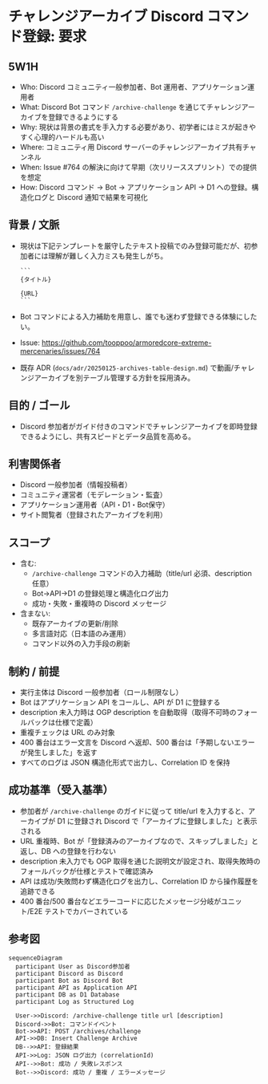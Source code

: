 # チャレンジアーカイブ Discord コマンド登録: 要求

## 5W1H

- Who: Discord コミュニティ一般参加者、Bot 運用者、アプリケーション運用者
- What: Discord Bot コマンド `/archive-challenge` を通じてチャレンジアーカイブを登録できるようにする
- Why: 現状は背景の書式を手入力する必要があり、初学者にはミスが起きやすく心理的ハードルも高い
- Where: コミュニティ用 Discord サーバーのチャレンジアーカイブ共有チャンネル
- When: Issue #764 の解決に向けて早期（次リリーススプリント）での提供を想定
- How: Discord コマンド → Bot → アプリケーション API → D1 への登録。構造化ログと Discord 通知で結果を可視化

## 背景 / 文脈

- 現状は下記テンプレートを厳守したテキスト投稿でのみ登録可能だが、初参加者には理解が難しく入力ミスも発生しがち。

  ````text
  ```
  {タイトル}

  {URL}
  ```
  ````

- Bot コマンドによる入力補助を用意し、誰でも迷わず登録できる体験にしたい。
- Issue: <https://github.com/tooppoo/armoredcore-extreme-mercenaries/issues/764>
- 既存 ADR (`docs/adr/20250125-archives-table-design.md`) で動画/チャレンジアーカイブを別テーブル管理する方針を採用済み。

## 目的 / ゴール

- Discord 参加者がガイド付きのコマンドでチャレンジアーカイブを即時登録できるようにし、共有スピードとデータ品質を高める。

## 利害関係者

- Discord 一般参加者（情報投稿者）
- コミュニティ運営者（モデレーション・監査）
- アプリケーション運用者（API・D1・Bot保守）
- サイト閲覧者（登録されたアーカイブを利用）

## スコープ

- 含む:
  - `/archive-challenge` コマンドの入力補助（title/url 必須、description 任意）
  - Bot→API→D1 の登録処理と構造化ログ出力
  - 成功・失敗・重複時の Discord メッセージ
- 含まない:
  - 既存アーカイブの更新/削除
  - 多言語対応（日本語のみ運用）
  - コマンド以外の入力手段の刷新

## 制約 / 前提

- 実行主体は Discord 一般参加者（ロール制限なし）
- Bot はアプリケーション API をコールし、API が D1 に登録する
- description 未入力時は OGP description を自動取得（取得不可時のフォールバックは仕様で定義）
- 重複チェックは URL のみ対象
- 400 番台はエラー文言を Discord へ返却、500 番台は「予期しないエラーが発生しました」を返す
- すべてのログは JSON 構造化形式で出力し、Correlation ID を保持

## 成功基準（受入基準）

- 参加者が `/archive-challenge` のガイドに従って title/url を入力すると、アーカイブが D1 に登録され Discord で「アーカイブに登録しました」と表示される
- URL 重複時、Bot が「登録済みのアーカイブなので、スキップしました」と返し、DB への登録を行わない
- description 未入力でも OGP 取得を通じた説明文が設定され、取得失敗時のフォールバックが仕様とテストで確認済み
- API は成功/失敗問わず構造化ログを出力し、Correlation ID から操作履歴を追跡できる
- 400 番台/500 番台などエラーコードに応じたメッセージ分岐がユニット/E2E テストでカバーされている

## 参考図

```mermaid
sequenceDiagram
  participant User as Discord参加者
  participant Discord as Discord
  participant Bot as Discord Bot
  participant API as Application API
  participant DB as D1 Database
  participant Log as Structured Log

  User->>Discord: /archive-challenge title url [description]
  Discord->>Bot: コマンドイベント
  Bot->>API: POST /archives/challenge
  API->>DB: Insert Challenge Archive
  DB-->>API: 登録結果
  API->>Log: JSON ログ出力 (correlationId)
  API-->>Bot: 成功 / 失敗レスポンス
  Bot-->>Discord: 成功 / 重複 / エラーメッセージ
```
